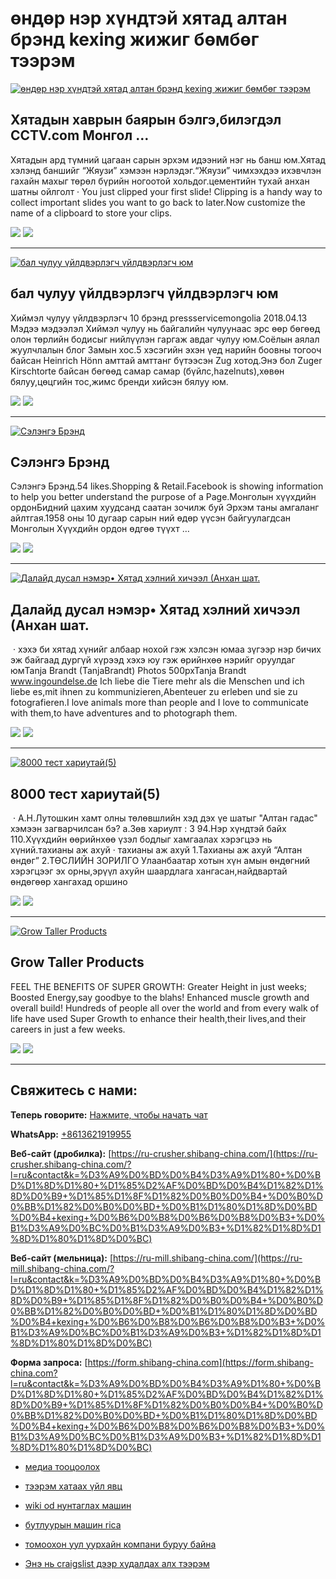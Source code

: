 # өндөр нэр хүндтэй хятад алтан брэнд kexing жижиг бөмбөг тээрэм

<a href="https://swt.shibang-china.com/?l=ru&img&k=%D3%A9%D0%BD%D0%B4%D3%A9%D1%80+%D0%BD%D1%8D%D1%80+%D1%85%D2%AF%D0%BD%D0%B4%D1%82%D1%8D%D0%B9+%D1%85%D1%8F%D1%82%D0%B0%D0%B4+%D0%B0%D0%BB%D1%82%D0%B0%D0%BD+%D0%B1%D1%80%D1%8D%D0%BD%D0%B4+kexing+%D0%B6%D0%B8%D0%B6%D0%B8%D0%B3+%D0%B1%D3%A9%D0%BC%D0%B1%D3%A9%D0%B3+%D1%82%D1%8D%D1%8D%D1%80%D1%8D%D0%BC" target="_blank">![өндөр нэр хүндтэй хятад алтан брэнд kexing жижиг бөмбөг тээрэм](http://static.shibang-china.com/all-800x300/630.jpg)</a>

## Хятадын хаврын баярын бэлгэ,билэгдэл CCTV.com Монгол …
Хятадын ард түмний цагаан сарын эрхэм идээний нэг нь банш юм.Хятад хэлэнд баншийг “Жяузи” хэмээн нэрлэдэг.“Жяузи” чимхэхдээ ихэвчлэн гахайн махыг төрөл бүрийн ногоотой хольдог.цементийн тухай анхан шатны ойлголт&nbsp;&#0183;&#32;You just clipped your first slide! Clipping is a handy way to collect important slides you want to go back to later.Now customize the name of a clipboard to store your clips.


<a href="https://whatsapp.shibangsoft.com/WhatsApp.php" target="_blank" title="WhatsApp">![](http://static.shibang-china.com/icon/whatsapp.png)</a> <a href="https://swt.shibang-china.com/?l=ru&icon&k=%D3%A9%D0%BD%D0%B4%D3%A9%D1%80+%D0%BD%D1%8D%D1%80+%D1%85%D2%AF%D0%BD%D0%B4%D1%82%D1%8D%D0%B9+%D1%85%D1%8F%D1%82%D0%B0%D0%B4+%D0%B0%D0%BB%D1%82%D0%B0%D0%BD+%D0%B1%D1%80%D1%8D%D0%BD%D0%B4+kexing+%D0%B6%D0%B8%D0%B6%D0%B8%D0%B3+%D0%B1%D3%A9%D0%BC%D0%B1%D3%A9%D0%B3+%D1%82%D1%8D%D1%8D%D1%80%D1%8D%D0%BC" target="_blank">![](http://static.shibang-china.com/icon/chat-ru.png)</a>

---

<a href="https://swt.shibang-china.com/?l=ru&img&k=%D3%A9%D0%BD%D0%B4%D3%A9%D1%80+%D0%BD%D1%8D%D1%80+%D1%85%D2%AF%D0%BD%D0%B4%D1%82%D1%8D%D0%B9+%D1%85%D1%8F%D1%82%D0%B0%D0%B4+%D0%B0%D0%BB%D1%82%D0%B0%D0%BD+%D0%B1%D1%80%D1%8D%D0%BD%D0%B4+kexing+%D0%B6%D0%B8%D0%B6%D0%B8%D0%B3+%D0%B1%D3%A9%D0%BC%D0%B1%D3%A9%D0%B3+%D1%82%D1%8D%D1%8D%D1%80%D1%8D%D0%BC" target="_blank">![бал чулуу үйлдвэрлэгч үйлдвэрлэгч юм](http://static.shibang-china.com/all-800x300/780.jpg)</a>

## бал чулуу үйлдвэрлэгч үйлдвэрлэгч юм
Хиймэл чулуу үйлдвэрлэгч 10 брэнд pressservicemongolia 2018.04.13 Мэдээ мэдээлэл Хиймэл чулуу нь байгалийн чулуунаас эрс өөр бөгөөд олон төрлийн бодисыг нийлүүлэн гаргаж авдаг чулуу юм.Соёлын аялал жуулчлалын блог Замын хос.5 хэсэгийн эхэн үед нарийн боовны тогооч байсан Heinrich H&#246;nn амттай амттанг бүтээсэн Zug хотод.Энэ бол Zuger Kirschtorte байсан бөгөөд самар самар (бүйлс,hazelnuts),хөвөн бялуу,цөцгийн тос,жимс бренди хийсэн бялуу юм.


<a href="https://whatsapp.shibangsoft.com/WhatsApp.php" target="_blank" title="WhatsApp">![](http://static.shibang-china.com/icon/whatsapp.png)</a> <a href="https://swt.shibang-china.com/?l=ru&icon&k=%D3%A9%D0%BD%D0%B4%D3%A9%D1%80+%D0%BD%D1%8D%D1%80+%D1%85%D2%AF%D0%BD%D0%B4%D1%82%D1%8D%D0%B9+%D1%85%D1%8F%D1%82%D0%B0%D0%B4+%D0%B0%D0%BB%D1%82%D0%B0%D0%BD+%D0%B1%D1%80%D1%8D%D0%BD%D0%B4+kexing+%D0%B6%D0%B8%D0%B6%D0%B8%D0%B3+%D0%B1%D3%A9%D0%BC%D0%B1%D3%A9%D0%B3+%D1%82%D1%8D%D1%8D%D1%80%D1%8D%D0%BC" target="_blank">![](http://static.shibang-china.com/icon/chat-ru.png)</a>

---

<a href="https://swt.shibang-china.com/?l=ru&img&k=%D3%A9%D0%BD%D0%B4%D3%A9%D1%80+%D0%BD%D1%8D%D1%80+%D1%85%D2%AF%D0%BD%D0%B4%D1%82%D1%8D%D0%B9+%D1%85%D1%8F%D1%82%D0%B0%D0%B4+%D0%B0%D0%BB%D1%82%D0%B0%D0%BD+%D0%B1%D1%80%D1%8D%D0%BD%D0%B4+kexing+%D0%B6%D0%B8%D0%B6%D0%B8%D0%B3+%D0%B1%D3%A9%D0%BC%D0%B1%D3%A9%D0%B3+%D1%82%D1%8D%D1%8D%D1%80%D1%8D%D0%BC" target="_blank">![Сэлэнгэ Брэнд](http://static.shibang-china.com/all-800x300/579.jpg)</a>

## Сэлэнгэ Брэнд
Сэлэнгэ Брэнд.54 likes.Shopping &amp; Retail.Facebook is showing information to help you better understand the purpose of a Page.Монголын хүүхдийн ордонБидний цахим хуудсанд саатан зочилж буй Эрхэм таны амгаланг айлтгая.1958 оны 10 дугаар сарын ний өдөр үүсэн байгуулагдсан Монголын Хүүхдийн ордон өдгөө түүхт …


<a href="https://whatsapp.shibangsoft.com/WhatsApp.php" target="_blank" title="WhatsApp">![](http://static.shibang-china.com/icon/whatsapp.png)</a> <a href="https://swt.shibang-china.com/?l=ru&icon&k=%D3%A9%D0%BD%D0%B4%D3%A9%D1%80+%D0%BD%D1%8D%D1%80+%D1%85%D2%AF%D0%BD%D0%B4%D1%82%D1%8D%D0%B9+%D1%85%D1%8F%D1%82%D0%B0%D0%B4+%D0%B0%D0%BB%D1%82%D0%B0%D0%BD+%D0%B1%D1%80%D1%8D%D0%BD%D0%B4+kexing+%D0%B6%D0%B8%D0%B6%D0%B8%D0%B3+%D0%B1%D3%A9%D0%BC%D0%B1%D3%A9%D0%B3+%D1%82%D1%8D%D1%8D%D1%80%D1%8D%D0%BC" target="_blank">![](http://static.shibang-china.com/icon/chat-ru.png)</a>

---

<a href="https://swt.shibang-china.com/?l=ru&img&k=%D3%A9%D0%BD%D0%B4%D3%A9%D1%80+%D0%BD%D1%8D%D1%80+%D1%85%D2%AF%D0%BD%D0%B4%D1%82%D1%8D%D0%B9+%D1%85%D1%8F%D1%82%D0%B0%D0%B4+%D0%B0%D0%BB%D1%82%D0%B0%D0%BD+%D0%B1%D1%80%D1%8D%D0%BD%D0%B4+kexing+%D0%B6%D0%B8%D0%B6%D0%B8%D0%B3+%D0%B1%D3%A9%D0%BC%D0%B1%D3%A9%D0%B3+%D1%82%D1%8D%D1%8D%D1%80%D1%8D%D0%BC" target="_blank">![Далайд дусал нэмэр• Хятад хэлний хичээл (Анхан шат.](http://static.shibang-china.com/all-800x300/253.jpg)</a>

## Далайд дусал нэмэр• Хятад хэлний хичээл (Анхан шат.
&nbsp;&#0183;&#32;хэхэ би хятад хүнийг албаар нохой гэж хэлсэн юмаа зүгээр нэр бичих эж байгаад дургүй хүрээд хэхэ юу гэж өрийнхөө нэрийг оруулдаг юмTanja Brandt (TanjaBrandt) Photos 500pxTanja Brandt www.ingoundelse.de Ich liebe die Tiere mehr als die Menschen und ich liebe es,mit ihnen zu kommunizieren,Abenteuer zu erleben und sie zu fotografieren.I love animals more than people and I love to communicate with them,to have adventures and to photograph them.


<a href="https://whatsapp.shibangsoft.com/WhatsApp.php" target="_blank" title="WhatsApp">![](http://static.shibang-china.com/icon/whatsapp.png)</a> <a href="https://swt.shibang-china.com/?l=ru&icon&k=%D3%A9%D0%BD%D0%B4%D3%A9%D1%80+%D0%BD%D1%8D%D1%80+%D1%85%D2%AF%D0%BD%D0%B4%D1%82%D1%8D%D0%B9+%D1%85%D1%8F%D1%82%D0%B0%D0%B4+%D0%B0%D0%BB%D1%82%D0%B0%D0%BD+%D0%B1%D1%80%D1%8D%D0%BD%D0%B4+kexing+%D0%B6%D0%B8%D0%B6%D0%B8%D0%B3+%D0%B1%D3%A9%D0%BC%D0%B1%D3%A9%D0%B3+%D1%82%D1%8D%D1%8D%D1%80%D1%8D%D0%BC" target="_blank">![](http://static.shibang-china.com/icon/chat-ru.png)</a>

---

<a href="https://swt.shibang-china.com/?l=ru&img&k=%D3%A9%D0%BD%D0%B4%D3%A9%D1%80+%D0%BD%D1%8D%D1%80+%D1%85%D2%AF%D0%BD%D0%B4%D1%82%D1%8D%D0%B9+%D1%85%D1%8F%D1%82%D0%B0%D0%B4+%D0%B0%D0%BB%D1%82%D0%B0%D0%BD+%D0%B1%D1%80%D1%8D%D0%BD%D0%B4+kexing+%D0%B6%D0%B8%D0%B6%D0%B8%D0%B3+%D0%B1%D3%A9%D0%BC%D0%B1%D3%A9%D0%B3+%D1%82%D1%8D%D1%8D%D1%80%D1%8D%D0%BC" target="_blank">![8000 тест хариутай(5)](http://static.shibang-china.com/all-800x300/942.jpg)</a>

## 8000 тест хариутай(5)
&nbsp;&#0183;&#32;А.Н.Лутошкин хамт олны төлөвшлийн хэд дэх үе шатыг &quot;Алтан гадас&quot; хэмээн загварчилсан бэ? a.Зөв хариулт : 3 94.Нэр хүндтэй байх 110.Хүүхдийн өөрийнхөө үзэл бодлыг хамгаалах хэрэгцээ нь хүний.тахианы аж ахуй&nbsp;&#0183;&#32;тахианы аж ахуй 1.Тахианы аж ахуй “Алтан өндөг” 2.ТӨСЛИЙН ЗОРИЛГО Улаанбаатар хотын хүн амын өндөгний хэрэгцээг эх орны,эрүүл ахуйн шаардлага хангасан,найдвартай өндөгөөр хангахад оршино


<a href="https://whatsapp.shibangsoft.com/WhatsApp.php" target="_blank" title="WhatsApp">![](http://static.shibang-china.com/icon/whatsapp.png)</a> <a href="https://swt.shibang-china.com/?l=ru&icon&k=%D3%A9%D0%BD%D0%B4%D3%A9%D1%80+%D0%BD%D1%8D%D1%80+%D1%85%D2%AF%D0%BD%D0%B4%D1%82%D1%8D%D0%B9+%D1%85%D1%8F%D1%82%D0%B0%D0%B4+%D0%B0%D0%BB%D1%82%D0%B0%D0%BD+%D0%B1%D1%80%D1%8D%D0%BD%D0%B4+kexing+%D0%B6%D0%B8%D0%B6%D0%B8%D0%B3+%D0%B1%D3%A9%D0%BC%D0%B1%D3%A9%D0%B3+%D1%82%D1%8D%D1%8D%D1%80%D1%8D%D0%BC" target="_blank">![](http://static.shibang-china.com/icon/chat-ru.png)</a>

---

<a href="https://swt.shibang-china.com/?l=ru&img&k=%D3%A9%D0%BD%D0%B4%D3%A9%D1%80+%D0%BD%D1%8D%D1%80+%D1%85%D2%AF%D0%BD%D0%B4%D1%82%D1%8D%D0%B9+%D1%85%D1%8F%D1%82%D0%B0%D0%B4+%D0%B0%D0%BB%D1%82%D0%B0%D0%BD+%D0%B1%D1%80%D1%8D%D0%BD%D0%B4+kexing+%D0%B6%D0%B8%D0%B6%D0%B8%D0%B3+%D0%B1%D3%A9%D0%BC%D0%B1%D3%A9%D0%B3+%D1%82%D1%8D%D1%8D%D1%80%D1%8D%D0%BC" target="_blank">![Grow Taller Products](http://static.shibang-china.com/all-800x300/140.jpg)</a>

## Grow Taller Products
FEEL THE BENEFITS OF SUPER GROWTH: Greater Height in just weeks; Boosted Energy,say goodbye to the blahs! Enhanced muscle growth and overall build! Hundreds of people all over the world and from every walk of life have used Super Growth to enhance their health,their lives,and their careers in just a few weeks.

<a href="https://whatsapp.shibangsoft.com/WhatsApp.php" target="_blank" title="WhatsApp">![](http://static.shibang-china.com/icon/whatsapp.png)</a> <a href="https://swt.shibang-china.com/?l=ru&icon&k=%D3%A9%D0%BD%D0%B4%D3%A9%D1%80+%D0%BD%D1%8D%D1%80+%D1%85%D2%AF%D0%BD%D0%B4%D1%82%D1%8D%D0%B9+%D1%85%D1%8F%D1%82%D0%B0%D0%B4+%D0%B0%D0%BB%D1%82%D0%B0%D0%BD+%D0%B1%D1%80%D1%8D%D0%BD%D0%B4+kexing+%D0%B6%D0%B8%D0%B6%D0%B8%D0%B3+%D0%B1%D3%A9%D0%BC%D0%B1%D3%A9%D0%B3+%D1%82%D1%8D%D1%8D%D1%80%D1%8D%D0%BC" target="_blank">![](http://static.shibang-china.com/icon/chat-ru.png)</a>

---
## Свяжитесь с нами:

**Теперь говорите:** [Нажмите, чтобы начать чат](https://swt.shibang-china.com?l=ru&contact&k=%D3%A9%D0%BD%D0%B4%D3%A9%D1%80+%D0%BD%D1%8D%D1%80+%D1%85%D2%AF%D0%BD%D0%B4%D1%82%D1%8D%D0%B9+%D1%85%D1%8F%D1%82%D0%B0%D0%B4+%D0%B0%D0%BB%D1%82%D0%B0%D0%BD+%D0%B1%D1%80%D1%8D%D0%BD%D0%B4+kexing+%D0%B6%D0%B8%D0%B6%D0%B8%D0%B3+%D0%B1%D3%A9%D0%BC%D0%B1%D3%A9%D0%B3+%D1%82%D1%8D%D1%8D%D1%80%D1%8D%D0%BC)

**WhatsApp:**  [+8613621919955](https://whatsapp.shibangsoft.com/WhatsApp.php)

**Веб-сайт (дробилка):** [https://ru-crusher.shibang-china.com/](https://ru-crusher.shibang-china.com/?l=ru&contact&k=%D3%A9%D0%BD%D0%B4%D3%A9%D1%80+%D0%BD%D1%8D%D1%80+%D1%85%D2%AF%D0%BD%D0%B4%D1%82%D1%8D%D0%B9+%D1%85%D1%8F%D1%82%D0%B0%D0%B4+%D0%B0%D0%BB%D1%82%D0%B0%D0%BD+%D0%B1%D1%80%D1%8D%D0%BD%D0%B4+kexing+%D0%B6%D0%B8%D0%B6%D0%B8%D0%B3+%D0%B1%D3%A9%D0%BC%D0%B1%D3%A9%D0%B3+%D1%82%D1%8D%D1%8D%D1%80%D1%8D%D0%BC)

**Веб-сайт (мельница):** [https://ru-mill.shibang-china.com/](https://ru-mill.shibang-china.com/?l=ru&contact&k=%D3%A9%D0%BD%D0%B4%D3%A9%D1%80+%D0%BD%D1%8D%D1%80+%D1%85%D2%AF%D0%BD%D0%B4%D1%82%D1%8D%D0%B9+%D1%85%D1%8F%D1%82%D0%B0%D0%B4+%D0%B0%D0%BB%D1%82%D0%B0%D0%BD+%D0%B1%D1%80%D1%8D%D0%BD%D0%B4+kexing+%D0%B6%D0%B8%D0%B6%D0%B8%D0%B3+%D0%B1%D3%A9%D0%BC%D0%B1%D3%A9%D0%B3+%D1%82%D1%8D%D1%8D%D1%80%D1%8D%D0%BC)

**Форма запроса:** [https://form.shibang-china.com](https://form.shibang-china.com?l=ru&contact&k=%D3%A9%D0%BD%D0%B4%D3%A9%D1%80+%D0%BD%D1%8D%D1%80+%D1%85%D2%AF%D0%BD%D0%B4%D1%82%D1%8D%D0%B9+%D1%85%D1%8F%D1%82%D0%B0%D0%B4+%D0%B0%D0%BB%D1%82%D0%B0%D0%BD+%D0%B1%D1%80%D1%8D%D0%BD%D0%B4+kexing+%D0%B6%D0%B8%D0%B6%D0%B8%D0%B3+%D0%B1%D3%A9%D0%BC%D0%B1%D3%A9%D0%B3+%D1%82%D1%8D%D1%8D%D1%80%D1%8D%D0%BC)

* [медиа тооцоолох](../128/%D0%BC%D0%B5%D0%B4%D0%B8%D0%B0%20%D1%82%D0%BE%D0%BE%D1%86%D0%BE%D0%BE%D0%BB%D0%BE%D1%85.md)

* [тээрэм хатаах үйл явц](../130/%D1%82%D1%8D%D1%8D%D1%80%D1%8D%D0%BC%20%D1%85%D0%B0%D1%82%D0%B0%D0%B0%D1%85%20%D2%AF%D0%B9%D0%BB%20%D1%8F%D0%B2%D1%86.md)

* [wiki od нунтаглах машин](../128/wiki%20od%20%D0%BD%D1%83%D0%BD%D1%82%D0%B0%D0%B3%D0%BB%D0%B0%D1%85%20%D0%BC%D0%B0%D1%88%D0%B8%D0%BD.md)

* [бутлуурын машин rica](../130/%D0%B1%D1%83%D1%82%D0%BB%D1%83%D1%83%D1%80%D1%8B%D0%BD%20%D0%BC%D0%B0%D1%88%D0%B8%D0%BD%20rica.md)

* [томоохон уул уурхайн компани буруу байна](../127/%D1%82%D0%BE%D0%BC%D0%BE%D0%BE%D1%85%D0%BE%D0%BD%20%D1%83%D1%83%D0%BB%20%D1%83%D1%83%D1%80%D1%85%D0%B0%D0%B9%D0%BD%20%D0%BA%D0%BE%D0%BC%D0%BF%D0%B0%D0%BD%D0%B8%20%D0%B1%D1%83%D1%80%D1%83%D1%83%20%D0%B1%D0%B0%D0%B9%D0%BD%D0%B0.md)

* [Энэ нь craigslist дээр худалдах алх тээрэм](../127/%D0%AD%D0%BD%D1%8D%20%D0%BD%D1%8C%20craigslist%20%D0%B4%D1%8D%D1%8D%D1%80%20%D1%85%D1%83%D0%B4%D0%B0%D0%BB%D0%B4%D0%B0%D1%85%20%D0%B0%D0%BB%D1%85%20%D1%82%D1%8D%D1%8D%D1%80%D1%8D%D0%BC.md)